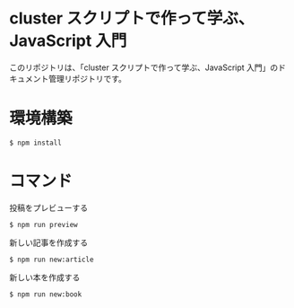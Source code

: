 # cluster スクリプトで作って学ぶ、JavaScript 入門

このリポジトリは、「cluster スクリプトで作って学ぶ、JavaScript 入門」のドキュメント管理リポジトリです。

# 環境構築
```
$ npm install
```

# コマンド
投稿をプレビューする
```
$ npm run preview
```

新しい記事を作成する
```
$ npm run new:article
```

新しい本を作成する
```
$ npm run new:book
```

